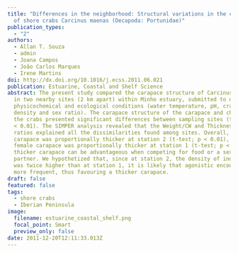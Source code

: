 ```yaml
---
title: "Differences in the neighborhood: Structural variations in the carapace
  of shore crabs Carcinus maenas (Decapoda: Portunidae)"
publication_types:
  - "2"
authors:
  - Allan T. Souza
  - admin
  - Joana Campos
  - João Carlos Marques
  - Irene Martins
doi: http://dx.doi.org/10.1016/j.ecss.2011.06.021
publication: Estuarine, Coastal and Shelf Science
abstract: The present study compared the carapace structure of Carcinus maenas
  in two nearby sites (2 km apart) within Minho estuary, submitted to different
  physicochemical and ecological conditions (water temperature, pH, crabs’
  density and sex ratio). The carapace structure of the carapace and chelae of
  the crabs presented significant differences between sampling sites (t-test; p
  < 0.01). The SIMPER analysis revealed that the Weight/CW and Thickness/CW
  ratios explained all the dissimilarities found among sites. Overall, the male
  carapace was proportionally thicker at station 2 (t-test; p < 0.01), while the
  female carapace was proportionally thicker at station 1 (t-test; p < 0.001). A
  thicker carapace can be advantageous when competing for food or a sexual
  partner. We hypothetized that, since at station 2, the density of individuals
  was twice higher than at station 1, it is likely that agonistic encounters are
  more frequent, thus favouring a thicker carapace.
draft: false
featured: false
tags:
  - shore crabs
  - Iberian Peninsula
image:
  filename: estuarine_coastal_shelf.png
  focal_point: Smart
  preview_only: false
date: 2011-12-20T12:11:33.013Z
---
```

